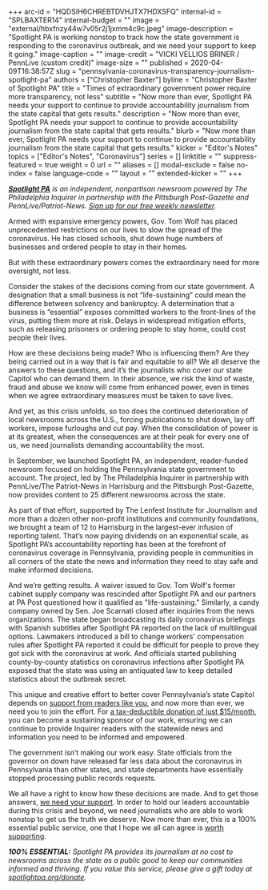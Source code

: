 +++
arc-id = "HQDSIH6CHREBTDVHJTX7HDXSFQ"
internal-id = "SPLBAXTER14"
internal-budget = ""
image = "external/hbxfnzy44w7v05r2j1jxmm4c9c.jpeg"
image-description = "Spotlight PA is working nonstop to track how the state government is responding to the coronavirus outbreak, and we need your support to keep it going."
image-caption = ""
image-credit = "VICKI VELLIOS BRINER / PennLive (custom credit)"
image-size = ""
published = 2020-04-09T16:38:57Z
slug = "pennsylvania-coronavirus-transparency-journalism-spotlight-pa"
authors = ["Christopher Baxter"]
byline = "Christopher Baxter of Spotlight PA"
title = "Times of extraordinary government power require more transparency, not less"
subtitle = "Now more than ever, Spotlight PA needs your support to continue to provide accountability journalism from the state capital that gets results."
description = "Now more than ever, Spotlight PA needs your support to continue to provide accountability journalism from the state capital that gets results."
blurb = "Now more than ever, Spotlight PA needs your support to continue to provide accountability journalism from the state capital that gets results."
kicker = "Editor's Notes"
topics = ["Editor's Notes", "Coronavirus"]
series = []
linktitle = ""
suppress-featured = true
weight = 0
url = ""
aliases = []
modal-exclude = false
no-index = false
language-code = ""
layout = ""
extended-kicker = ""
+++

<a href="https://lesspage.com/"><i><b>Spotlight PA</b></i></a><i> is an independent, nonpartisan newsroom powered by The Philadelphia Inquirer in partnership with the Pittsburgh Post-Gazette and PennLive/Patriot-News. </i><a href="https://lesspage.com/newsletters"><i>Sign up for our free weekly newsletter</i></a><i>.</i>

Armed with expansive emergency powers, Gov. Tom Wolf has placed unprecedented restrictions on our lives to slow the spread of the coronavirus. He has closed schools, shut down huge numbers of businesses and ordered people to stay in their homes.

But with these extraordinary powers comes the extraordinary need for more oversight, not less. 

Consider the stakes of the decisions coming from our state government. A designation that a small business is not “life-sustaining” could mean the difference between solvency and bankruptcy. A determination that a business is “essential” exposes committed workers to the front-lines of the virus, putting them more at risk. Delays in widespread mitigation efforts, such as releasing prisoners or ordering people to stay home, could cost people their lives.

How are these decisions being made? Who is influencing them? Are they being carried out in a way that is fair and equitable to all? We all deserve the answers to these questions, and it’s the journalists who cover our state Capitol who can demand them. In their absence, we risk the kind of waste, fraud and abuse we know will come from enhanced power, even in times when we agree extraordinary measures must be taken to save lives.

<script src="https://lesspage.com/embed.js" async></script><div data-spl-embed-version="1" data-spl-src="https://lesspage.com/embeds/donate/"></div> 

And yet, as this crisis unfolds, so too does the continued deterioration of local newsrooms across the U.S., forcing publications to shut down, lay off workers, impose furloughs and cut pay. When the consolidation of power is at its greatest, when the consequences are at their peak for every one of us, we need journalists demanding accountability the most.

In September, we launched Spotlight PA, an independent, reader-funded newsroom focused on holding the Pennsylvania state government to account. The project, led by The Philadelphia Inquirer in partnership with PennLive/The Patriot-News in Harrisburg and the Pittsburgh Post-Gazette, now provides content to 25 different newsrooms across the state.

As part of that effort, supported by The Lenfest Institute for Journalism and more than a dozen other non-profit institutions and community foundations, we brought a team of 12 to Harrisburg in the largest-ever infusion of reporting talent. That’s now paying dividends on an exponential scale, as Spotlight PA’s accountability reporting has been at the forefront of coronavirus coverage in Pennsylvania, providing people in communities in all corners of the state the news and information they need to stay safe and make informed decisions.

And we’re getting results. A waiver issued to Gov. Tom Wolf's former cabinet supply company was rescinded after Spotlight PA and our partners at PA Post questioned how it qualified as "life-sustaining." Similarly, a candy company owned by Sen. Joe Scarnati closed after inquiries from the news organizations. The state began broadcasting its daily coronavirus briefings with Spanish subtitles after Spotlight PA reported on the lack of multilingual options. Lawmakers introduced a bill to change workers' compensation rules after Spotlight PA reported it could be difficult for people to prove they got sick with the coronavirus at work. And officials started publishing county-by-county statistics on coronavirus infections after Spotlight PA exposed that the state was using an antiquated law to keep detailed statistics about the outbreak secret.

This unique and creative effort to better cover Pennsylvania’s state Capitol depends on <a href="http://lesspage.com/donate">support from readers like you</a>, and now more than ever, we need you to join the effort. For <a href="http://lesspage.com/donate">a tax-deductible donation of just $15/month</a>, you can become a sustaining sponsor of our work, ensuring we can continue to provide Inquirer readers with the statewide news and information you need to be informed and empowered.

The government isn’t making our work easy. State officials from the governor on down have released far less data about the coronavirus in Pennsylvania than other states, and state departments have essentially stopped processing public records requests. 

We all have a right to know how these decisions are made. And to get those answers, <a href="http://lesspage.com/donate">we need your support</a>. In order to hold our leaders accountable during this crisis and beyond, we need journalists who are able to work nonstop to get us the truth we deserve. Now more than ever, this is a 100% essential public service, one that I hope we all can agree is <a href="http://lesspage.com/donate">worth supporting</a>.

<i><b>100% ESSENTIAL:</b></i><i> Spotlight PA provides its journalism at no cost to newsrooms across the state as a public good to keep our communities informed and thriving. If you value this service, please give a gift today at </i><a href="https://lesspage.com/donate"><i>spotlightpa.org/donate</i></a><i>.</i>
